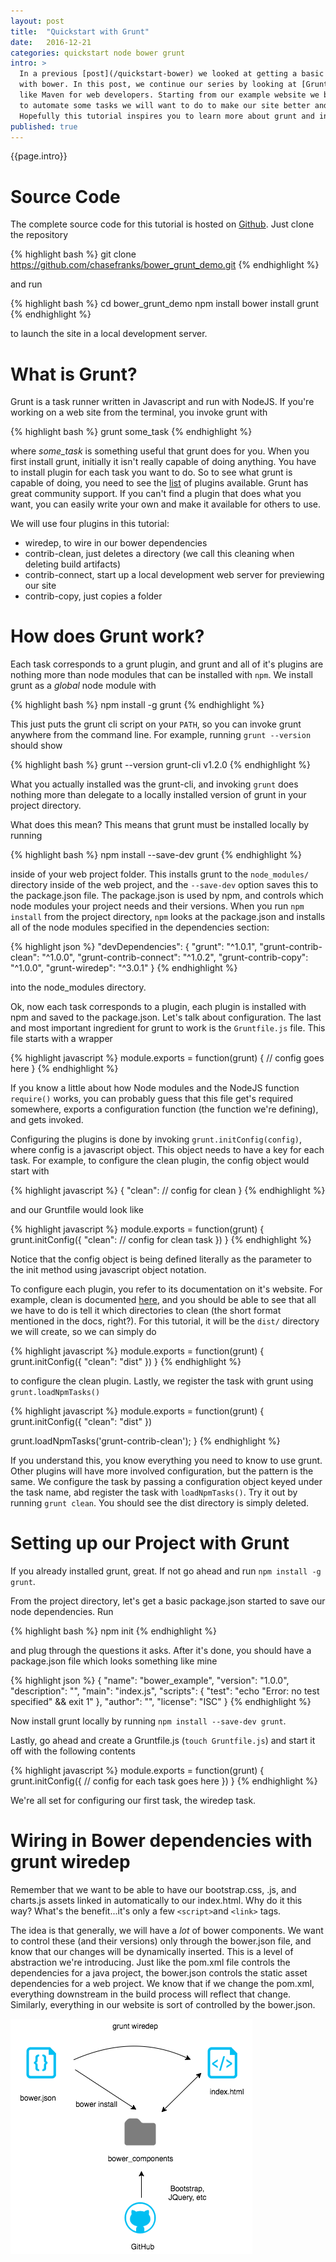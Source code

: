 ```yaml
---
layout: post
title:  "Quickstart with Grunt"
date:   2016-12-21
categories: quickstart node bower grunt
intro: >
  In a previous [post](/quickstart-bower) we looked at getting a basic website up and running
  with bower. In this post, we continue our series by looking at [Grunt](http://gruntjs.com/), which is
  like Maven for web developers. Starting from our example website we built with Bower, we will use grunt
  to automate some tasks we will want to do to make our site better and easier for developers to work with.
  Hopefully this tutorial inspires you to learn more about grunt and integrate it into your daily workflow.
published: true
---
```

{{page.intro}}

# Source Code
The complete source code for this tutorial is hosted on [Github](https://github.com/chasefranks/bower_grunt_demo.git). Just clone the repository

{% highlight bash %}
git clone https://github.com/chasefranks/bower_grunt_demo.git
{% endhighlight %}

and run

{% highlight bash %}
cd bower_grunt_demo
npm install
bower install
grunt
{% endhighlight %}

to launch the site in a local development server.

# What is Grunt?

Grunt is a task runner written in Javascript and run with NodeJS. If you're working on a web site from the terminal, you invoke grunt with

{% highlight bash %}
grunt some_task
{% endhighlight %}

where *some_task* is something useful that grunt does for you. When you first install grunt, initially it isn't really capable of doing anything. You have to install
plugin for each task you want to do. So to see what grunt is capable of doing, you need to see the [list](http://gruntjs.com/plugins) of plugins available. Grunt has great community
support. If you can't find a plugin that does what you want, you can easily write your own and make it available for others to use.

We will use four plugins in this tutorial:

* wiredep, to wire in our bower dependencies
* contrib-clean, just deletes a directory (we call this cleaning when deleting build artifacts)
* contrib-connect, start up a local development web server for previewing our site
* contrib-copy, just copies a folder

# How does Grunt work?

Each task corresponds to a grunt plugin, and grunt and all of it's plugins are nothing more than node modules that can be installed with ```npm```. We install grunt as a *global* node module with

{% highlight bash %}
npm install -g grunt
{% endhighlight %}

This just puts the grunt cli script on your ```PATH```, so you can invoke grunt anywhere from the command line. For example, running ```grunt --version``` should show

{% highlight bash %}
grunt --version
grunt-cli v1.2.0
{% endhighlight %}

What you actually installed was the grunt-cli, and invoking ```grunt``` does nothing more than delegate to a locally installed version of grunt in your project directory.

What does this mean? This means that grunt must be installed locally by running

{% highlight bash %}
npm install --save-dev grunt
{% endhighlight %}

inside of your web project folder. This installs grunt to the ```node_modules/``` directory inside of the web project, and the ```--save-dev``` option saves this to the package.json file. The package.json is used by npm, and controls which node modules your project needs and their versions. When you run ```npm install``` from the project directory, ```npm``` looks at the package.json and installs all of the node modules specified in the dependencies section:

{% highlight json %}
"devDependencies": {
    "grunt": "^1.0.1",
    "grunt-contrib-clean": "^1.0.0",
    "grunt-contrib-connect": "^1.0.2",
    "grunt-contrib-copy": "^1.0.0",
    "grunt-wiredep": "^3.0.1"
}
{% endhighlight %}

into the node_modules directory.

Ok, now each task corresponds to a plugin, each plugin is installed with npm and saved to the package.json. Let's talk about configuration. The last and most important ingredient for grunt to work is the ```Gruntfile.js``` file. This file starts with a wrapper

{% highlight javascript %}
module.exports = function(grunt) {
  // config goes here
}
{% endhighlight %}

If you know a little about how Node modules and the NodeJS function ```require()``` works, you can probably guess that this file get's required somewhere, exports a configuration function (the function we're defining), and gets invoked.

Configuring the plugins is done by invoking ```grunt.initConfig(config)```, where config is a javascript object. This object needs to have a key for each task. For example, to configure the clean plugin, the config object would start with

{% highlight javascript %}
{
  "clean": // config for clean
}
{% endhighlight %}

and our Gruntfile would look like

{% highlight javascript %}
module.exports = function(grunt) {
  grunt.initConfig({
      "clean": // config for clean task
  })
}
{% endhighlight %}

Notice that the config object is being defined literally as the parameter to the init method using javascript object notation.

To configure each plugin, you refer to its documentation on it's website. For example, clean is documented [here](https://www.npmjs.com/package/grunt-contrib-clean), and you should be able to see that all we have to do is tell it which directories to clean (the short format mentioned in the docs, right?). For this tutorial, it will be the ```dist/``` directory we will create, so we can simply do

{% highlight javascript %}
module.exports = function(grunt) {
  grunt.initConfig({
      "clean": "dist"
  })
}
{% endhighlight %}

to configure the clean plugin. Lastly, we register the task with grunt using `grunt.loadNpmTasks()`

{% highlight javascript %}
module.exports = function(grunt) {
  grunt.initConfig({
      "clean": "dist"
  })

  grunt.loadNpmTasks('grunt-contrib-clean');
}
{% endhighlight %}

If you understand this, you know everything you need to know to use grunt. Other plugins will have more involved configuration, but the pattern is the same. We configure the task by passing a configuration object keyed under the task name, abd register the task with ```loadNpmTasks()```. Try it out by running ```grunt clean```. You should see the dist directory is simply deleted.

# Setting up our Project with Grunt

If you already installed grunt, great. If not go ahead and run ```npm install -g grunt```.

From the project directory, let's get a basic package.json started to save our node dependencies. Run

{% highlight bash %}
npm init
{% endhighlight %}

and plug through the questions it asks. After it's done, you should have a package.json file which looks something like mine

{% highlight json %}
{
  "name": "bower_example",
  "version": "1.0.0",
  "description": "",
  "main": "index.js",
  "scripts": {
    "test": "echo \"Error: no test specified\" && exit 1"
  },
  "author": "",
  "license": "ISC"
}
{% endhighlight %}

Now install grunt locally by running ```npm install --save-dev grunt```.

Lastly, go ahead and create a Gruntfile.js (```touch Gruntfile.js```) and start it off with the following contents

{% highlight javascript %}
module.exports = function(grunt) {
  grunt.initConfig({
    // config for each task goes here
  })
}
{% endhighlight %}

We're all set for configuring our first task, the wiredep task.

# Wiring in Bower dependencies with grunt wiredep

Remember that we want to be able to have our bootstrap.css, .js, and charts.js assets linked in automatically to our index.html. Why do it this way? What's the benefit...it's only a few ```<script>```and ```<link>``` tags.

The idea is that generally, we will have a *lot* of bower components. We want to control these (and their versions) only through the bower.json file, and know that our changes will be dynamically inserted. This is a level of abstraction we're introducing. Just like the pom.xml file controls the dependencies for a java project, the bower.json controls the static asset dependencies for a web project. We know that if we change the pom.xml, everything downstream in the build process will reflect that change. Similarly, everything in our website is sort of controlled by the bower.json.

![bower flow](/images/bower_flow.png)
